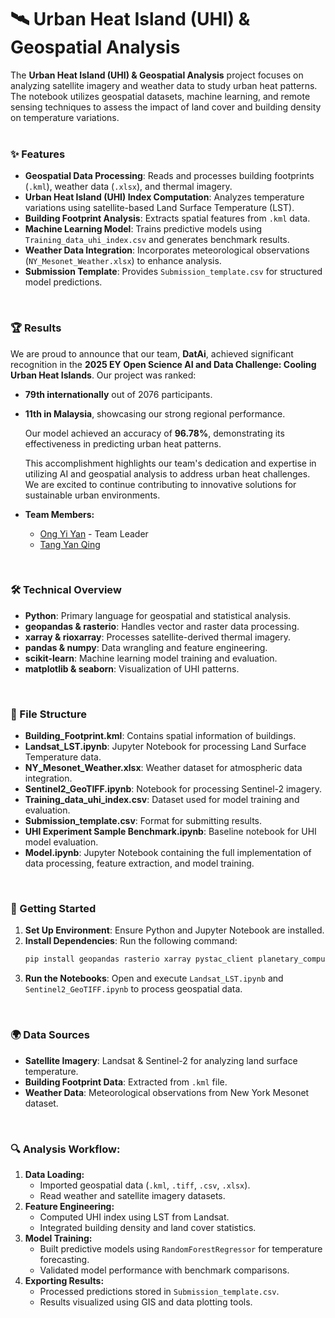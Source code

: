 # 🛰️ Urban Heat Island (UHI) & Geospatial Analysis
The **Urban Heat Island (UHI) & Geospatial Analysis** project focuses on analyzing satellite imagery and weather data to study urban heat patterns. The notebook utilizes geospatial datasets, machine learning, and remote sensing techniques to assess the impact of land cover and building density on temperature variations.
<br><br>

### ✨ Features
- **Geospatial Data Processing**: Reads and processes building footprints (`.kml`), weather data (`.xlsx`), and thermal imagery.
- **Urban Heat Island (UHI) Index Computation**: Analyzes temperature variations using satellite-based Land Surface Temperature (LST).
- **Building Footprint Analysis**: Extracts spatial features from `.kml` data.
- **Machine Learning Model**: Trains predictive models using `Training_data_uhi_index.csv` and generates benchmark results.
- **Weather Data Integration**: Incorporates meteorological observations (`NY_Mesonet_Weather.xlsx`) to enhance analysis.
- **Submission Template**: Provides `Submission_template.csv` for structured model predictions.
<br>

### 🏆 Results
We are proud to announce that our team, **DatAi**, achieved significant recognition in the **2025 EY Open Science AI and Data Challenge: Cooling Urban Heat Islands**. Our project was ranked:
- **79th internationally** out of 2076 participants.
- **11th in Malaysia**, showcasing our strong regional performance.

   Our model achieved an accuracy of **96.78%**, demonstrating its effectiveness in predicting urban heat patterns.

   This accomplishment highlights our team's dedication and expertise in utilizing AI and geospatial analysis to address urban heat challenges. We are excited to continue contributing to innovative solutions for sustainable urban environments.
- **Team Members:**
   - [Ong Yi Yan](https://github.com/ONGYIYAN) - Team Leader
   - [Tang Yan Qing](https://github.com/yan-qing09)
<br>

### 🛠️ Technical Overview
- **Python**: Primary language for geospatial and statistical analysis.
- **geopandas & rasterio**: Handles vector and raster data processing.
- **xarray & rioxarray**: Processes satellite-derived thermal imagery.
- **pandas & numpy**: Data wrangling and feature engineering.
- **scikit-learn**: Machine learning model training and evaluation.
- **matplotlib & seaborn**: Visualization of UHI patterns.
<br>

### 📁 File Structure
- **Building_Footprint.kml**: Contains spatial information of buildings.
- **Landsat_LST.ipynb**: Jupyter Notebook for processing Land Surface Temperature data.
- **NY_Mesonet_Weather.xlsx**: Weather dataset for atmospheric data integration.
- **Sentinel2_GeoTIFF.ipynb**: Notebook for processing Sentinel-2 imagery.
- **Training_data_uhi_index.csv**: Dataset used for model training and evaluation.
- **Submission_template.csv**: Format for submitting results.
- **UHI Experiment Sample Benchmark.ipynb**: Baseline notebook for UHI model evaluation.
- **Model.ipynb**: Jupyter Notebook containing the full implementation of data processing, feature extraction, and model training.
<br>

### 🚀 Getting Started
1. **Set Up Environment**: Ensure Python and Jupyter Notebook are installed.
2. **Install Dependencies**: Run the following command:
   ```sh
   pip install geopandas rasterio xarray pystac_client planetary_computer rioxarray scikit-learn pandas numpy matplotlib seaborn fiona rtree odc-stac
   ```
3. **Run the Notebooks**: Open and execute `Landsat_LST.ipynb` and `Sentinel2_GeoTIFF.ipynb` to process geospatial data.
<br>

### 🌍 Data Sources
- **Satellite Imagery**: Landsat & Sentinel-2 for analyzing land surface temperature.
- **Building Footprint Data**: Extracted from `.kml` file.
- **Weather Data**: Meteorological observations from New York Mesonet dataset.
<br>

### 🔍 Analysis Workflow:
1. **Data Loading:**
   - Imported geospatial data (`.kml`, `.tiff`, `.csv`, `.xlsx`).
   - Read weather and satellite imagery datasets.
2. **Feature Engineering:**
   - Computed UHI index using LST from Landsat.
   - Integrated building density and land cover statistics.
3. **Model Training:**
   - Built predictive models using `RandomForestRegressor` for temperature forecasting.
   - Validated model performance with benchmark comparisons.
4. **Exporting Results:**
   - Processed predictions stored in `Submission_template.csv`.
   - Results visualized using GIS and data plotting tools.
<br>
